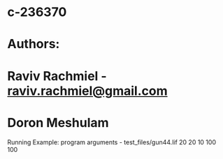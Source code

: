 # c-236370
# 	Authors: 
# 		Raviv Rachmiel - raviv.rachmiel@gmail.com
#	 	Doron Meshulam

Running Example:
program arguments - test_files/gun44.lif 20 20 10 100 100
